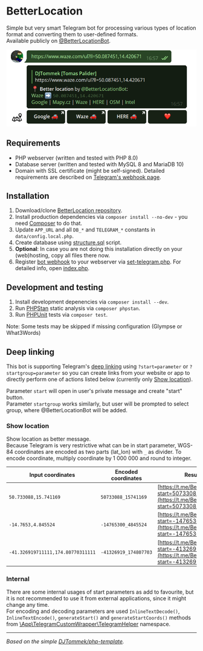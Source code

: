 # BetterLocation

Simple but very smart Telegram bot for processing various types of location format and converting them to user-defined formats.<br>
Available publicly on [@BetterLocationBot](https://t.me/BetterLocationBot).

![@BetterLocationBot example](www/img/better-location-bot-example.png "@BetterLocationBot example")

## Requirements
- PHP webserver (written and tested with PHP 8.0)
- Database server (written and tested with MySQL 8 and MariaDB 10)
- Domain with SSL certificate (might be self-signed). Detailed requirements are described on [Telegram's webhook page](https://core.telegram.org/bots/webhooks).

## Installation
1. Download/clone [BetterLocation repository](https://github.com/DJTommek/better-location).
1. Install production dependencies via `composer install --no-dev` - you need [Composer](https://getcomposer.org/) to do that.
1. Update `APP_URL` and all `DB_*` and `TELEGRAM_*` constants in `data/config.local.php`.
1. Create database using [structure.sql](asset/sql/structure.sql) script.
1. **Optional**: In case you are not doing this installation directly on your (web)hosting, copy all files there now.
1. Register [bot webhook](https://core.telegram.org/bots/api#setwebhook) to your webserver via [set-telegram.php](www/admin/set-telegram.php). For detailed info, open [index.php](www/admin/index.php).

## Development and testing
1. Install development depenencies via `composer install --dev`.
1. Run [PHPStan](https://phpstan.org/) static analysis via `composer phpstan`.
1. Run [PHPUnit](https://phpunit.de/) tests via `composer test`.

Note: Some tests may be skipped if missing configuration (Glympse or What3Words)

## Deep linking

This bot is supporting Telegram's [deep linking](https://core.telegram.org/bots#deep-linking) using `?start=parameter` or `?startgroup=parameter` so you can create links from your website or app to directly perform one of actions listed below (currently only [Show location](#show-location)).

Parameter `start` will open in user's private message and create "start" button.<br> 
Parameter `startgroup` works similarly, but user will be prompted to select group, where @BetterLocationBot will be added.

### Show location
Show location as better message.<br> 
Because Telegram is very restrictive what can be in start parameter, WGS-84 coordinates are encoded as two parts (lat_lon) with `_` as divider. To encode coordinate, multiply coordinate by 1 000 000 and round to integer.

| Input coordinates | Encoded coordinates | Result link |
|-------------------|---------------------|-------------|
| `50.733088,15.741169` |  `50733088_15741169` | [https://t.me/BetterLocationBot?start=50733088_15741169](https://t.me/BetterLocationBot?start=50733088_15741169) |
|  `-14.7653,4.845524` |  `-14765300_4845524` | [https://t.me/BetterLocationBot?start=-14765300_4845524](https://t.me/BetterLocationBot?start=-14765300_4845524) |
| `-41.326919711111,174.80770311111` | `-41326919_174807703` | [https://t.me/BetterLocationBot?start=-41326919_174807703](https://t.me/BetterLocationBot?start=-41326919_174807703) |

### Internal
There are some internal usages of start parameters as add to favourite, but it is not recommended to use it from external applications, since it might change any time.<br>
For encoding and decoding parameters are used `InlineTextDecode()`, `InlineTextEncode()`, `generateStart()` and `generateStartCoords()` methods from [\App\TelegramCustomWrapper\TelegramHelper](src/libs/TelegramCustomWrapper/TelegramHelper.php) namespace.  

---
*Based on the simple [DJTommek/php-template](https://github.com/DJTommek/php-template).*
